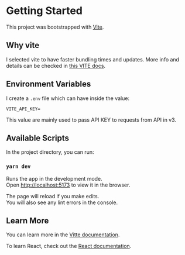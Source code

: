 # Getting Started

This project was bootstrapped with [Vite](https://vitejs.dev/guide/).

## Why vite

I selected vite to have faster bundling times and updates.
More info and details can be checked in
[this VITE docs](https://vitejs.dev/guide/why.html).

## Environment Variables

I create a `.env` file which can have
inside the value:

```
VITE_API_KEY=
```

This value are mainly used to pass API KEY to requests from API in v3.

## Available Scripts

In the project directory, you can run:

### `yarn dev`

Runs the app in the development mode.\
Open [http://localhost:5173](http://localhost:5173) to view it in the browser.

The page will reload if you make edits.\
You will also see any lint errors in the console.

## Learn More

You can learn more in the [Vitte documentation](https://vitejs.dev/guide/).

To learn React, check out the [React documentation](https://reactjs.org/).
